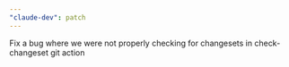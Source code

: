 ```yaml
---
"claude-dev": patch
---
```


Fix a bug where we were not properly checking for changesets in check-changeset git action
